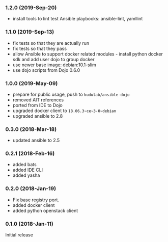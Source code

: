 ### 1.2.0 (2019-Sep-20)

* install tools to lint test Ansible playbooks: ansible-lint, yamllint

### 1.1.0 (2019-Sep-13)

* fix tests so that they are actually run
* fix tests so that they pass
* allow Ansible to support docker related modules - install python docker sdk
 and add user dojo to group docker
* use newer base image: debian:10.1-slim
* use dojo scripts from Dojo 0.6.0

### 1.0.0 (2019-May-09)

 * prepare for public usage, push to `kudulab/ansible-dojo`
 * removed AIT references
 * ported from IDE to Dojo
 * upgraded docker client to `18.06.3~ce~3-0~debian`
 * upgraded ansible to 2.8

### 0.3.0 (2018-Mar-18)

 * updated ansible to 2.5

### 0.2.1 (2018-Feb-16)

 * added bats
 * added IDE CLI
 * added yasha

### 0.2.0 (2018-Jan-19)

 * Fix base registry port.
 * added docker client
 * added python openstack client

### 0.1.0 (2018-Jan-11)

Initial release

